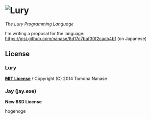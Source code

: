 ![Lury][Lury]
====

_The Lury Programming Language_

I'm writing a proposal for the language: https://gist.github.com/nanase/8d17c7baf30f2cacb4bf (on Japanese)

## License

### Lury

[__MIT License__](../master/LICENSE.lury) /
Copyright (C) 2014 Tomona Nanase

### Jay (jay.exe)

__New BSD License__

[Lury]: https://raw.githubusercontent.com/nanase/lury/master/logo/lury.png
hogehoge